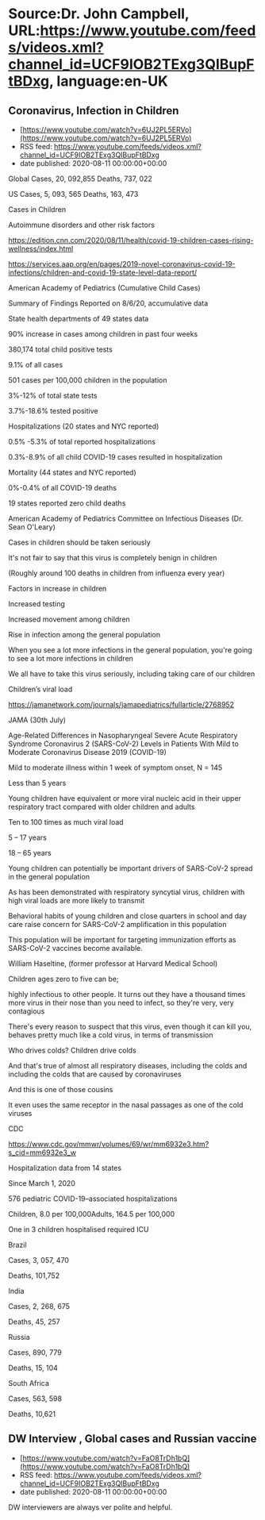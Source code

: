 # Source:Dr. John Campbell, URL:https://www.youtube.com/feeds/videos.xml?channel_id=UCF9IOB2TExg3QIBupFtBDxg, language:en-UK

## Coronavirus, Infection in Children
 - [https://www.youtube.com/watch?v=6UJ2PL5ERVo](https://www.youtube.com/watch?v=6UJ2PL5ERVo)
 - RSS feed: https://www.youtube.com/feeds/videos.xml?channel_id=UCF9IOB2TExg3QIBupFtBDxg
 - date published: 2020-08-11 00:00:00+00:00

Global
Cases, 20, 092,855
Deaths, 737, 022

US
Cases, 5, 093, 565
Deaths, 163, 473

Cases in Children

Autoimmune disorders and other risk factors

https://edition.cnn.com/2020/08/11/health/covid-19-children-cases-rising-wellness/index.html

https://services.aap.org/en/pages/2019-novel-coronavirus-covid-19-infections/children-and-covid-19-state-level-data-report/

American Academy of Pediatrics (Cumulative Child Cases)

Summary of Findings Reported on 8/6/20, accumulative data

State health departments of 49 states data

90% increase in cases among children in past four weeks

380,174 total child positive tests

9.1% of all cases 

501 cases per 100,000 children in the population

3%-12% of total state tests

3.7%-18.6% tested positive

Hospitalizations (20 states and NYC reported)

0.5% -5.3% of total reported hospitalizations

0.3%-8.9% of all child COVID-19 cases resulted in hospitalization

Mortality (44 states and NYC reported)

0%-0.4% of all COVID-19 deaths

19 states reported zero child deaths

American Academy of Pediatrics Committee on Infectious Diseases (Dr. Sean O'Leary)

Cases in children should be taken seriously

It's not fair to say that this virus is completely benign in children

(Roughly around 100 deaths in children from influenza every year)

Factors in increase in children

Increased testing

Increased movement among children

Rise in infection among the general population

When you see a lot more infections in the general population, you're going to see a lot more infections in children

We all have to take this virus seriously, including taking care of our children


Children’s viral load

https://jamanetwork.com/journals/jamapediatrics/fullarticle/2768952

JAMA (30th July)

Age-Related Differences in Nasopharyngeal Severe Acute Respiratory Syndrome Coronavirus 2 (SARS-CoV-2) Levels in Patients With Mild to Moderate Coronavirus Disease 2019 (COVID-19)

Mild to moderate illness within 1 week of symptom onset, N = 145

Less than 5 years

Young children have equivalent or more viral nucleic acid in their upper respiratory tract compared with older children and adults 

Ten to 100 times as much viral load

5 – 17 years

18 – 65 years

Young children can potentially be important drivers of SARS-CoV-2 spread in the general population

As has been demonstrated with respiratory syncytial virus, children with high viral loads are more likely to transmit

Behavioral habits of young children and close quarters in school and day care raise concern for SARS-CoV-2 amplification in this population

This population will be important for targeting immunization efforts as SARS-CoV-2 vaccines become available.

William Haseltine, (former professor at Harvard Medical School)

Children ages zero to five can be;

highly infectious to other people. It turns out they have a thousand times more virus in their nose than you need to infect, so they're very, very contagious

There's every reason to suspect that this virus, even though it can kill you, behaves pretty much like a cold virus, in terms of transmission

Who drives colds? Children drive colds

And that's true of almost all respiratory diseases, including the colds and including the colds that are caused by coronaviruses

And this is one of those cousins

It even uses the same receptor in the nasal passages as one of the cold viruses

CDC

https://www.cdc.gov/mmwr/volumes/69/wr/mm6932e3.htm?s_cid=mm6932e3_w

Hospitalization data from 14 states

Since March 1, 2020

576 pediatric COVID-19–associated hospitalizations

Children, 8.0 per 100,000Adults, 164.5 per 100,000

One in 3 children hospitalised required ICU

Brazil

Cases, 3, 057, 470

Deaths, 101,752

India

Cases, 2, 268, 675

Deaths, 45, 257

Russia

Cases, 890, 779

Deaths, 15, 104

South Africa

Cases, 563, 598

Deaths, 10,621

## DW Interview , Global cases and Russian vaccine
 - [https://www.youtube.com/watch?v=FaO8TrDh1bQ](https://www.youtube.com/watch?v=FaO8TrDh1bQ)
 - RSS feed: https://www.youtube.com/feeds/videos.xml?channel_id=UCF9IOB2TExg3QIBupFtBDxg
 - date published: 2020-08-11 00:00:00+00:00

DW interviewers are always ver polite and helpful.

